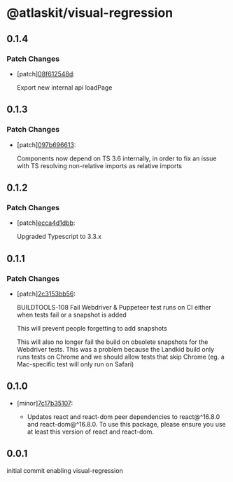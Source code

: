 # @atlaskit/visual-regression

## 0.1.4

### Patch Changes

- [patch][08f612548d](https://bitbucket.org/atlassian/atlaskit-mk-2/commits/08f612548d):

  Export new internal api loadPage

## 0.1.3

### Patch Changes

- [patch][097b696613](https://bitbucket.org/atlassian/atlaskit-mk-2/commits/097b696613):

  Components now depend on TS 3.6 internally, in order to fix an issue with TS resolving non-relative imports as relative imports

## 0.1.2

### Patch Changes

- [patch][ecca4d1dbb](https://bitbucket.org/atlassian/atlaskit-mk-2/commits/ecca4d1dbb):

  Upgraded Typescript to 3.3.x

## 0.1.1

### Patch Changes

- [patch][2c3153bb56](https://bitbucket.org/atlassian/atlaskit-mk-2/commits/2c3153bb56):

  BUILDTOOLS-108 Fail Webdriver & Puppeteer test runs on CI either when tests fail or a snapshot is added

  This will prevent people forgetting to add snapshots

  This will also no longer fail the build on obsolete snapshots for the Webdriver tests. This was a problem because the Landkid build only runs tests on Chrome and we should allow tests that skip Chrome (eg. a Mac-specific test will only run on Safari)

## 0.1.0

- [minor][7c17b35107](https://bitbucket.org/atlassian/atlaskit-mk-2/commits/7c17b35107):

  - Updates react and react-dom peer dependencies to react@^16.8.0 and react-dom@^16.8.0. To use this package, please ensure you use at least this version of react and react-dom.

## 0.0.1

initial commit enabling visual-regression
